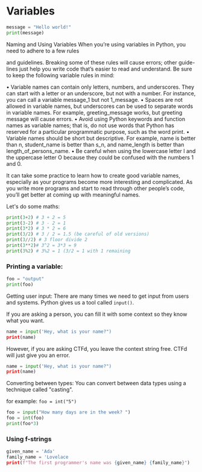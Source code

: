 # Variables

```python
message = "Hello world!"
print(message)
```

Naming and Using Variables
When you’re using variables in Python, you need to adhere to a few rules

and guidelines. Breaking some of these rules will cause errors; other guide-
lines just help you write code that’s easier to read and understand. Be sure to keep the following variable rules in mind:

• Variable names can contain only letters, numbers, and underscores.
They can start with a letter or an underscore, but not with a number.
For instance, you can call a variable message_1 but not 1_message.
• Spaces are not allowed in variable names, but underscores can be used
to separate words in variable names. For example, greeting_message works,
but greeting message will cause errors.
• Avoid using Python keywords and function names as variable names; that is, do not use words that Python has reserved for a particular programmatic purpose, such as the word print. 
• Variable names should be short but descriptive. For example, name is
better than n, student_name is better than s_n, and name_length is better
than length_of_persons_name.
• Be careful when using the lowercase letter l and the uppercase letter O
because they could be confused with the numbers 1 and 0.

It can take some practice to learn how to create good variable names,
especially as your programs become more interesting and complicated. As
you write more programs and start to read through other people’s code,
you’ll get better at coming up with meaningful names.



Let's do some maths: 
```python
print(3+2) # 3 + 2 = 5
print(3-2) # 3 - 2 = 1
print(3*2) # 3 * 2 = 6
print(3/2) # 3 / 2 = 1.5 (be careful of old versions)
print(3//2) # 3 floor divide 2
print(3**2)# 3^2 = 3*3 = 9
print(3%2) # 3%2 = 1 (3/2 = 1 with 1 remaining
```

### Printing a variable:   
```python
foo = "output"
print(foo)
```


Getting user input: 
There are many times we need to get input from users and systems. Python gives us a tool called `input()`. 

If you are asking a person, you can fill it with some context so they know what you want. 

```python
name = input('Hey, what is your name?")
print(name)
```

However, if you are asking CTFd, you leave the context string free. CTFd will just give you an error. 

```python
name = input('Hey, what is your name?")
print(name)
```

Converting between types: 
You can convert between data types using a technique called "casting". 

for example:
`foo = int("5")`
```python
foo = input("How many days are in the week? ")
foo = int(foo)
print(foo*3)
```

### Using f-strings
```python
given_name = 'Ada'
family_name = 'Lovelace
print(f"The first programmer's name was {given_name} {family_name}")
```
